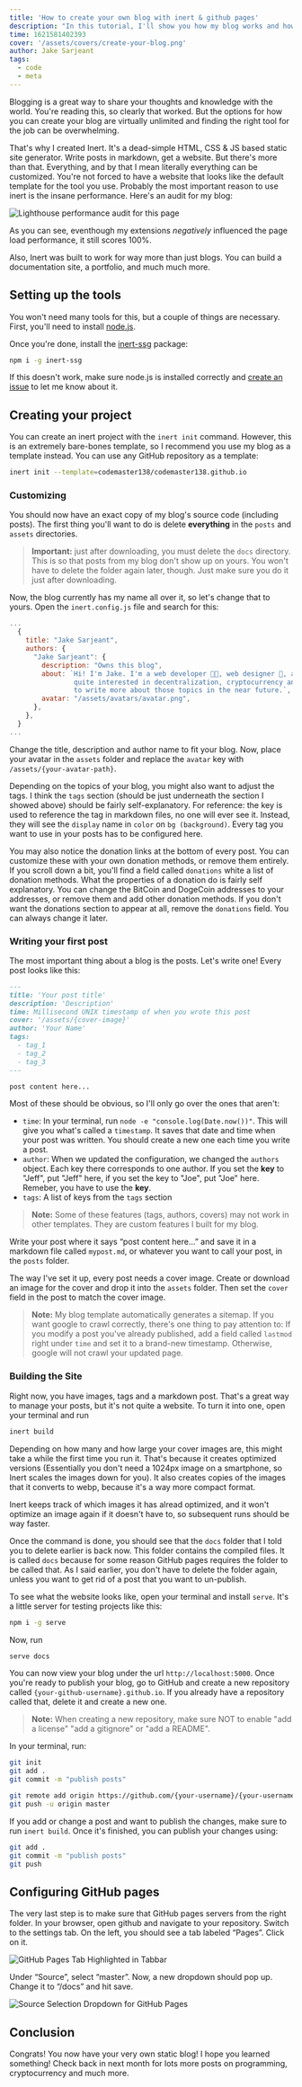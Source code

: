 ```yaml
---
title: 'How to create your own blog with inert & github pages'
description: "In this tutorial, I'll show you how my blog works and how you can make your own blog just like it. We'll use inert to generate a static site and github pages to get completely free hosting!"
time: 1621581402393
cover: '/assets/covers/create-your-blog.png'
author: Jake Sarjeant
tags:
  - code
  - meta
---
```


Blogging is a great way to share your thoughts and knowledge with the world. You're reading this, so clearly that worked. But the options for how you can create your blog are virtually unlimited and finding the right tool for the job can be overwhelming.

That's why I created Inert. It's a dead-simple HTML, CSS & JS based static site generator. Write posts in markdown, get a website. But there's more than that. Everything, and by that I mean literally everything can be customized. You're not forced to have a website that looks like the default template for the tool you use. Probably the most important reason to use inert is the insane performance. Here's an audit for my blog:

![Lighthouse performance audit for this page](/assets/images/lighthouse-perf.png)

As you can see, eventhough my extensions _negatively_ influenced the page load performance, it still scores 100%.

Also, Inert was built to work for way more than just blogs. You can build a documentation site, a portfolio, and much much more.

## Setting up the tools

You won't need many tools for this, but a couple of things are necessary. First, you'll need to install [node.js](https://nodejs.org/).

Once you're done, install the [inert-ssg](https://npmjs.com/package/inert-ssg) package:

```bash
npm i -g inert-ssg
```

If this doesn't work, make sure node.js is installed correctly and [create an issue](https://github.com/codemaster138/inert/issues/new) to let me know about it.

## Creating your project

You can create an inert project with the `inert init` command. However, this is an extremely bare-bones template, so I recommend you use my blog as a template instead. You can use any GitHub repository as a template:

```bash
inert init --template=codemaster138/codemaster138.github.io
```

### Customizing

You should now have an exact copy of my blog's source code (including posts). The first thing you'll want to do is delete **everything** in the `posts` and `assets` directories.

> **Important:** just after downloading, you must delete the `docs` directory. This is so that posts from my blog don't show up on yours. You won't have to delete the folder again later, though. Just make sure you do it just after downloading.

Now, the blog currently has my name all over it, so let's change that to yours. Open the `inert.config.js` file and search for this:

```js
...
  {
    title: "Jake Sarjeant",
    authors: {
      "Jake Sarjeant": {
        description: "Owns this blog",
        about: `Hi! I'm Jake. I'm a web developer 👨‍💻, web designer 🎨, and space enthusiast 🚀🛰. I am also
                quite interested in decentralization, cryptocurrency and blockchain, and I hope to be able
                to write more about those topics in the near future.`,
        avatar: "/assets/avatars/avatar.png",
      },
    },
  }
...
```

Change the title, description and author name to fit your blog. Now, place your avatar in the `assets` folder and replace the `avatar` key with `/assets/{your-avatar-path}`.

Depending on the topics of your blog, you might also want to adjust the tags. I think the `tags` section (should be just underneath the section I showed above) should be fairly self-explanatory. For reference: the key is used to reference the tag in markdown files, no one will ever see it. Instead, they will see the `display` name in `color` on `bg (background)`. Every tag you want to use in your posts has to be configured here.

You may also notice the donation links at the bottom of every post. You can customize these with your own donation methods, or remove them entirely. If you scroll down a bit, you'll find a field called `donations` white a list of donation methods. What the properties of a donation do is fairly self explanatory. You can change the BitCoin and DogeCoin addresses to your addresses, or remove them and add other donation methods. If you don't want the donations section to appear at all, remove the `donations` field. You can always change it later.

### Writing your first post

The most important thing about a blog is the posts. Let's write one! Every post looks like this:

```md
---
title: 'Your post title'
description: 'Description'
time: Millisecond UNIX timestamp of when you wrote this post
cover: '/assets/{cover-image}'
author: 'Your Name'
tags:
  - tag_1
  - tag_2
  - tag_3
---

post content here...
```

Most of these should be obvious, so I'll only go over the ones that aren't:
  - `time`: In your terminal, run `node -e "console.log(Date.now())"`. This will give you what's called a `timestamp`. It saves that date and time when your post was written. You should create a new one each time you write a post.
  - `author`: When we updated the configuration, we changed the `authors` object. Each key there corresponds to one author. If you set the **key** to "Jeff", put "Jeff" here, if you set the key to "Joe", put "Joe" here. Remeber, you have to use the **key**.
  - `tags`: A list of keys from the `tags` section

> **Note:** Some of these features (tags, authors, covers) may not work in other templates. They are custom features I built for my blog.

Write your post where it says “post content here...” and save it in a markdown file called `mypost.md`, or whatever you want to call your post, in the `posts` folder.

The way I've set it up, every post needs a cover image. Create or download an image for the cover and drop it into the `assets` folder. Then set the `cover` field in the post to match the cover image.

> **Note:** My blog template automatically generates a sitemap. If you want google to crawl correctly, there's one thing to pay attention to: If you modify a post you've already published, add a field called `lastmod` right under `time` and set it to a brand-new timestamp. Otherwise, google will not crawl your updated page.

### Building the Site

Right now, you have images, tags and a markdown post. That's a great way to manage your posts, but it's not quite a website. To turn it into one, open your terminal and run

```bash
inert build
```

Depending on how many and how large your cover images are, this might take a while the first time you run it. That's because it creates optimized versions (Essentially you don't need a 1024px image on a smartphone, so Inert scales the images down for you). It also creates copies of the images that it converts to webp, because it's a way more compact format.

Inert keeps track of which images it has alread optimized, and it won't optimize an image again if it doesn't have to, so subsequent runs should be way faster.

Once the command is done, you should see that the `docs` folder that I told you to delete earlier is back now. This folder contains the compiled files. It is called `docs` because for some reason GitHub pages requires the folder to be called that. As I said earlier, you don't have to delete the folder again, unless you want to get rid of a post that you want to un-publish.

To see what the website looks like, open your terminal and install `serve`. It's a little server for testing projects like this:

```bash
npm i -g serve
```

Now, run

```bash
serve docs
```

You can now view your blog under the url `http://localhost:5000`. Once you're ready to publish your blog, go to GitHub and create a new repository called `{your-github-username}.github.io`. If you already have a repository called that, delete it and create a new one.

> **Note:** When creating a new repository, make sure NOT to enable "add a license" "add a gitignore" or "add a README".

In your terminal, run:

```bash
git init
git add .
git commit -m "publish posts"

git remote add origin https://github.com/{your-username}/{your-username}.github.io.git
git push -u origin master
```

If you add or change a post and want to publish the changes, make sure to run `inert build`. Once it's finished, you can publish your changes using:

```bash
git add .
git commit -m "publish posts"
git push
```

## Configuring GitHub pages

The very last step is to make sure that GitHub pages servers from the right folder. In your browser, open github and navigate to your repository. Switch to the settings tab. On the left, you should see a tab labeled “Pages”. Click on it.

![GitHub Pages Tab Highlighted in Tabbar](/assets/images/gh-pages-tab.png)

Under “Source”, select “master”. Now, a new dropdown should pop up. Change it to “/docs” and hit save.

![Source Selection Dropdown for GitHub Pages](/assets/images/gh-pages-source.png)

## Conclusion

Congrats! You now have your very own static blog! I hope you learned something! Check back in next month for lots more posts on programming, cryptocurrency and much more.
